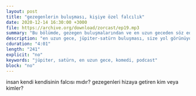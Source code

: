 ```yaml
---
layout: post
title: "gezegenlerin buluşması, kişiye özel falcılık"
date: 2020-12-14 16:30:00 +3000
file: https://archive.org/download/zorcast/ep19.mp3
summary: "Bu bölümde, gezegen buluşmalarından ve en uzun geceden söz ediyoruz."
description: "en uzun gece, jüpiter-satürn buluşması, size yol görünüyor."
cduration: "4:01" 
length: "241"
explicit: "no" 
keywords: "jüpiter, satürn, en uzun gece, komedi, podcast"
block: "no" 
---
```




insan kendi kendisinin falcısı mıdır? gezegenleri hizaya getiren kim veya kimler?